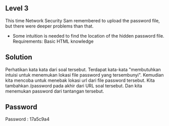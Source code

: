 ## Level 3
This time Network Security Sam remembered to upload the password file, but there were deeper problems than that.
- Some intuition is needed to find the location of the hidden password file. Requirements: Basic HTML knowledge

## Solution
Perhatikan kata kata dari soal tersebut. Terdapat kata-kata "membutuhkan intuisi untuk menemukan lokasi file password yang tersembunyi". Kemudian kita mencoba untuk menebak lokasi url dari file password tersebut. Kita tambahkan /password pada akhir dari URL soal tersebut. Dan kita menemukan password dari tantangan tersebut.

## Password
Password : 17a5c9a4
